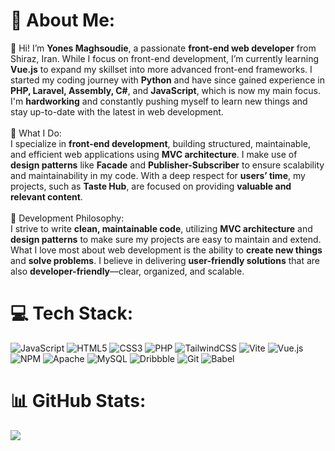 # 💫 About Me:
👋 Hi! I’m **Yones Maghsoudie**, a passionate **front-end web developer** from Shiraz, Iran. While I focus on front-end development, I’m currently learning **Vue.js** to expand my skillset into more advanced front-end frameworks. I started my coding journey with **Python** and have since gained experience in **PHP, Laravel, Assembly, C#**, and **JavaScript**, which is now my main focus. I'm **hardworking** and constantly pushing myself to learn new things and stay up-to-date with the latest in web development.<br><br>🌟 What I Do:<br>I specialize in **front-end development**, building structured, maintainable, and efficient web applications using **MVC architecture**. I make use of **design patterns** like **Facade** and **Publisher-Subscriber** to ensure scalability and maintainability in my code. With a deep respect for **users’ time**, my projects, such as **Taste Hub**, are focused on providing **valuable and relevant content**.<br><br>🧠 Development Philosophy:<br>I strive to write **clean, maintainable code**, utilizing **MVC architecture** and **design patterns** to make sure my projects are easy to maintain and extend. What I love most about web development is the ability to **create new things** and **solve problems**. I believe in delivering **user-friendly solutions** that are also **developer-friendly**—clear, organized, and scalable.

# 💻 Tech Stack:
![JavaScript](https://img.shields.io/badge/javascript-%23323330.svg?style=for-the-badge&logo=javascript&logoColor=%23F7DF1E) ![HTML5](https://img.shields.io/badge/html5-%23E34F26.svg?style=for-the-badge&logo=html5&logoColor=white) ![CSS3](https://img.shields.io/badge/css3-%231572B6.svg?style=for-the-badge&logo=css3&logoColor=white) ![PHP](https://img.shields.io/badge/php-%23777BB4.svg?style=for-the-badge&logo=php&logoColor=white) ![TailwindCSS](https://img.shields.io/badge/tailwindcss-%2338B2AC.svg?style=for-the-badge&logo=tailwind-css&logoColor=white) ![Vite](https://img.shields.io/badge/vite-%23646CFF.svg?style=for-the-badge&logo=vite&logoColor=white) ![Vue.js](https://img.shields.io/badge/vue.js-%2335495e.svg?style=for-the-badge&logo=vuedotjs&logoColor=%234FC08D) ![NPM](https://img.shields.io/badge/NPM-%23CB3837.svg?style=for-the-badge&logo=npm&logoColor=white) ![Apache](https://img.shields.io/badge/apache-%23D42029.svg?style=for-the-badge&logo=apache&logoColor=white) ![MySQL](https://img.shields.io/badge/mysql-4479A1.svg?style=for-the-badge&logo=mysql&logoColor=white) ![Dribbble](https://img.shields.io/badge/Dribbble-EA4C89?style=for-the-badge&logo=dribbble&logoColor=white) ![Git](https://img.shields.io/badge/git-%23F05033.svg?style=for-the-badge&logo=git&logoColor=white) ![Babel](https://img.shields.io/badge/Babel-F9DC3e?style=for-the-badge&logo=babel&logoColor=black)
# 📊 GitHub Stats:
![](https://github-readme-stats.vercel.app/api/top-langs/?username=callmedeci&theme=dark&hide_border=false&include_all_commits=true&count_private=true&layout=compact)
